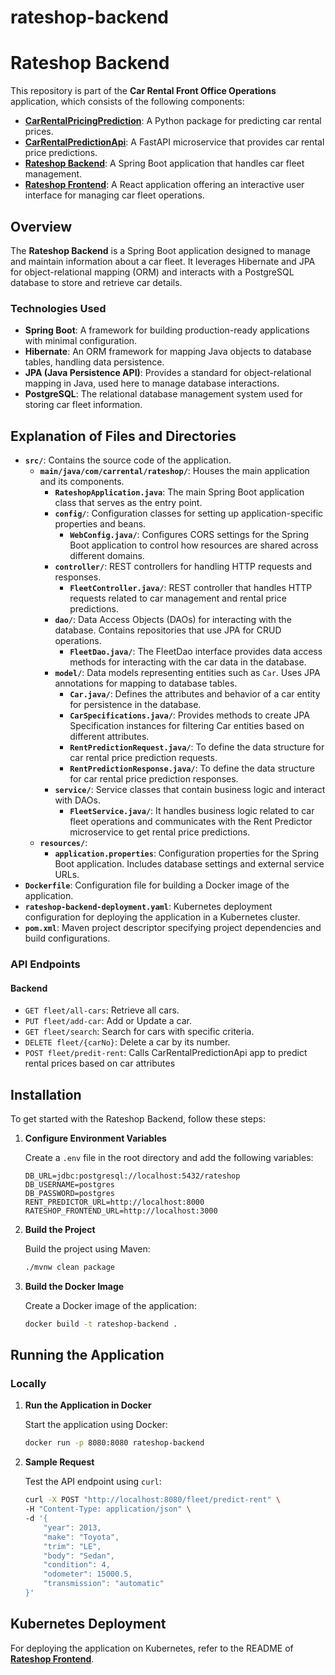 # rateshop-backend

# Rateshop Backend

This repository is part of the **Car Rental Front Office Operations** application, which consists of the following components:

- [**CarRentalPricingPrediction**](https://github.com/mj301296/CarRentalPricingPrediction): A Python package for predicting car rental prices.
- [**CarRentalPredictionApi**](https://github.com/mj301296/CarRentalPredictionApi): A FastAPI microservice that provides car rental price predictions.
- [**Rateshop Backend**](https://github.com/mj301296/RateShop): A Spring Boot application that handles car fleet management.
- [**Rateshop Frontend**](https://github.com/mj301296/rateshop-frontend): A React application offering an interactive user interface for managing car fleet operations.

## Overview

The **Rateshop Backend** is a Spring Boot application designed to manage and maintain information about a car fleet. It leverages Hibernate and JPA for object-relational mapping (ORM) and interacts with a PostgreSQL database to store and retrieve car details.

### Technologies Used

- **Spring Boot**: A framework for building production-ready applications with minimal configuration.
- **Hibernate**: An ORM framework for mapping Java objects to database tables, handling data persistence.
- **JPA (Java Persistence API)**: Provides a standard for object-relational mapping in Java, used here to manage database interactions.
- **PostgreSQL**: The relational database management system used for storing car fleet information.

## Explanation of Files and Directories

- **`src/`**: Contains the source code of the application.
  - **`main/java/com/carrental/rateshop/`**: Houses the main application and its components.
    - **`RateshopApplication.java`**: The main Spring Boot application class that serves as the entry point.
    - **`config/`**: Configuration classes for setting up application-specific properties and beans.
      - **`WebConfig.java/`**: Configures CORS settings for the Spring Boot application to control how resources are shared across different domains.
    - **`controller/`**: REST controllers for handling HTTP requests and responses.
      - **`FleetController.java/`**: REST controller that handles HTTP requests related to car management and rental price predictions.
    - **`dao/`**: Data Access Objects (DAOs) for interacting with the database. Contains repositories that use JPA for CRUD operations.
      - **`FleetDao.java/`**: The FleetDao interface provides data access methods for interacting with the car data in the database.
    - **`model/`**: Data models representing entities such as `Car`. Uses JPA annotations for mapping to database tables.
      - **`Car.java/`**: Defines the attributes and behavior of a car entity for persistence in the database.
      - **`CarSpecifications.java/`**: Provides methods to create JPA Specification instances for filtering Car entities based on different attributes.
      - **`RentPredictionRequest.java/`**: To define the data structure for car rental price prediction requests.
      - **`RentPredictionResponse.java/`**: To define the data structure for car rental price prediction responses.
    - **`service/`**: Service classes that contain business logic and interact with DAOs.
      - **`FleetService.java/`**: It handles business logic related to car fleet operations and communicates with the Rent Predictor microservice to get rental price predictions.
  - **`resources/`**: 
    - **`application.properties`**: Configuration properties for the Spring Boot application. Includes database settings and external service URLs.
- **`Dockerfile`**: Configuration file for building a Docker image of the application.
- **`rateshop-backend-deployment.yaml`**: Kubernetes deployment configuration for deploying the application in a Kubernetes cluster.
- **`pom.xml`**: Maven project descriptor specifying project dependencies and build configurations.

### API Endpoints

#### **Backend**

- `GET fleet/all-cars`: Retrieve all cars.
- `PUT fleet/add-car`: Add or Update a car.
- `GET fleet/search`: Search for cars with specific criteria.
- `DELETE fleet/{carNo}`: Delete a car by its number.
- `POST fleet/predit-rent`: Calls CarRentalPredictionApi app to predict rental prices based on car attributes


## Installation

To get started with the Rateshop Backend, follow these steps:

1. **Configure Environment Variables**

   Create a `.env` file in the root directory and add the following variables:

    ```properties
    DB_URL=jdbc:postgresql://localhost:5432/rateshop
    DB_USERNAME=postgres
    DB_PASSWORD=postgres
    RENT_PREDICTOR_URL=http://localhost:8000
    RATESHOP_FRONTEND_URL=http://localhost:3000
    ```

2.  **Build the Project**

    Build the project using Maven:

    ```bash
    ./mvnw clean package
    ```

3. **Build the Docker Image**

    Create a Docker image of the application:

    ```bash
    docker build -t rateshop-backend .
    ```

## Running the Application

### Locally

1. **Run the Application in Docker**

    Start the application using Docker:

    ```bash
    docker run -p 8080:8080 rateshop-backend
    ```

2. **Sample Request**

    Test the API endpoint using `curl`:

    ```bash
    curl -X POST "http://localhost:8080/fleet/predict-rent" \
    -H "Content-Type: application/json" \
    -d '{
        "year": 2013,
        "make": "Toyota",
        "trim": "LE",
        "body": "Sedan",
        "condition": 4,
        "odometer": 15000.5,
        "transmission": "automatic"
    }'
    ```

## Kubernetes Deployment

For deploying the application on Kubernetes, refer to the README of [**Rateshop Frontend**](https://github.com/mj301296/rateshop-frontend).

